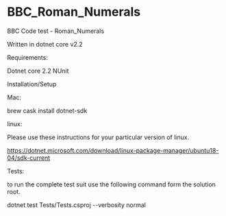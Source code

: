 # BBC_Roman_Numerals
BBC Code test - Roman_Numerals

Written in dotnet core v2.2

Requirements:

Dotnet core 2.2
NUnit

Installation/Setup

Mac:

  brew cask install dotnet-sdk
  
linux:
  
  Please use these instructions for your particular version of linux.
  
  https://dotnet.microsoft.com/download/linux-package-manager/ubuntu18-04/sdk-current
  
  
Tests:

  to run the complete test suit use the following command form the solution root.
  
  dotnet test Tests/Tests.csproj --verbosity normal
